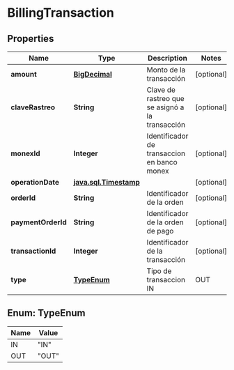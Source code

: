 # BillingTransaction

## Properties
Name | Type | Description | Notes
------------ | ------------- | ------------- | -------------
**amount** | [**BigDecimal**](BigDecimal.md) | Monto de la transacción |  [optional]
**claveRastreo** | **String** | Clave de rastreo que se asignó a la transacción |  [optional]
**monexId** | **Integer** | Identificador de transaccion en banco monex |  [optional]
**operationDate** | [**java.sql.Timestamp**](java.sql.Timestamp.md) |  |  [optional]
**orderId** | **String** | Identificador de la orden |  [optional]
**paymentOrderId** | **String** | Identificador de la orden de pago |  [optional]
**transactionId** | **Integer** | Identificador de la transacción |  [optional]
**type** | [**TypeEnum**](#TypeEnum) | Tipo de transaccion IN | OUT |  [optional]

<a name="TypeEnum"></a>
## Enum: TypeEnum
Name | Value
---- | -----
IN | &quot;IN&quot;
OUT | &quot;OUT&quot;

